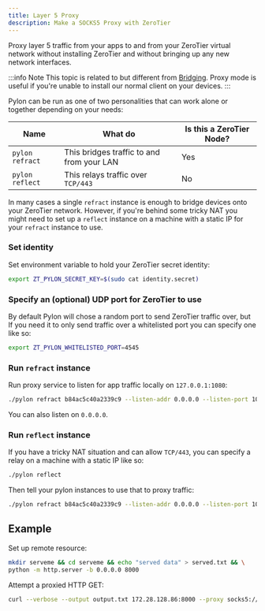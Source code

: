 ```yaml
---
title: Layer 5 Proxy
description: Make a SOCKS5 Proxy with ZeroTier
---
```


Proxy layer 5 traffic from your apps to and from your ZeroTier virtual network without installing ZeroTier and without bringing up any new network interfaces.

:::info Note
This topic is related to but different from [Bridging](bridging). Proxy mode is useful if you're unable to install our normal client on your devices.
:::

Pylon can be run as one of two personalities that can work alone or together depending on your needs:

| Name  | What do | Is this a ZeroTier Node? |
| ------------- | ------------- | - |
| `pylon refract`  | This bridges traffic to and from your LAN | Yes |
| `pylon reflect` | This relays traffic over `TCP/443`  | No |

In many cases a single `refract` instance is enough to bridge devices onto your ZeroTier network. However, if you're behind some tricky NAT you might need to set up a `reflect` instance on a machine with a static IP for your `refract` instance to use.

### Set identity

Set environment variable to hold your ZeroTier secret identity:

```sh
export ZT_PYLON_SECRET_KEY=$(sudo cat identity.secret)
```

### Specify an (optional) UDP port for ZeroTier to use

By default Pylon will chose a random port to send ZeroTier traffic over, but If you need it to only send traffic over a whitelisted port you can specify one like so:

```sh
export ZT_PYLON_WHITELISTED_PORT=4545
```

### Run `refract` instance

Run proxy service to listen for app traffic locally on `127.0.0.1:1080`:

```sh
./pylon refract b84ac5c40a2339c9 --listen-addr 0.0.0.0 --listen-port 1080
```

You can also listen on `0.0.0.0`.

### Run `reflect` instance

If you have a tricky NAT situation and can allow `TCP/443`, you can specify a relay on a machine with a static IP like so:

```sh
./pylon reflect
```

Then tell your pylon instances to use that to proxy traffic:

```sh
./pylon refract b84ac5c40a2339c9 --listen-addr 0.0.0.0 --listen-port 1080 --relay-addr 0.0.0.0 --relay-port 443
```

## Example

Set up remote resource:

```sh
mkdir serveme && cd serveme && echo "served data" > served.txt && \
python -m http.server -b 0.0.0.0 8000
```

Attempt a proxied HTTP GET:

```sh
curl --verbose --output output.txt 172.28.128.86:8000 --proxy socks5://127.0.0.1:1080
```
